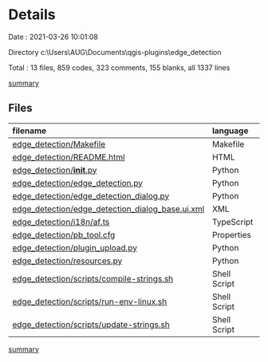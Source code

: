 # Details

Date : 2021-03-26 10:01:08

Directory c:\Users\AUG\Documents\qgis-plugins\edge_detection

Total : 13 files,  859 codes, 323 comments, 155 blanks, all 1337 lines

[summary](results.md)

## Files
| filename | language | code | comment | blank | total |
| :--- | :--- | ---: | ---: | ---: | ---: |
| [edge_detection/Makefile](/edge_detection/Makefile) | Makefile | 146 | 57 | 42 | 245 |
| [edge_detection/README.html](/edge_detection/README.html) | HTML | 40 | 0 | 3 | 43 |
| [edge_detection/__init__.py](/edge_detection/__init__.py) | Python | 3 | 31 | 3 | 37 |
| [edge_detection/edge_detection.py](/edge_detection/edge_detection.py) | Python | 142 | 110 | 44 | 296 |
| [edge_detection/edge_detection_dialog.py](/edge_detection/edge_detection_dialog.py) | Python | 9 | 30 | 6 | 45 |
| [edge_detection/edge_detection_dialog_base.ui.xml](/edge_detection/edge_detection_dialog_base.ui.xml) | XML | 237 | 0 | 1 | 238 |
| [edge_detection/i18n/af.ts](/edge_detection/i18n/af.ts) | TypeScript | 11 | 0 | 1 | 12 |
| [edge_detection/pb_tool.cfg](/edge_detection/pb_tool.cfg) | Properties | 14 | 53 | 14 | 81 |
| [edge_detection/plugin_upload.py](/edge_detection/plugin_upload.py) | Python | 77 | 22 | 13 | 112 |
| [edge_detection/resources.py](/edge_detection/resources.py) | Python | 112 | 6 | 11 | 129 |
| [edge_detection/scripts/compile-strings.sh](/edge_detection/scripts/compile-strings.sh) | Shell Script | 7 | 3 | 3 | 13 |
| [edge_detection/scripts/run-env-linux.sh](/edge_detection/scripts/run-env-linux.sh) | Shell Script | 20 | 1 | 8 | 29 |
| [edge_detection/scripts/update-strings.sh](/edge_detection/scripts/update-strings.sh) | Shell Script | 41 | 10 | 6 | 57 |

[summary](results.md)